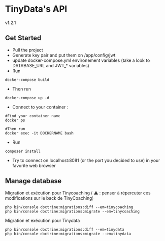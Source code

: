 # TinyData's API

v1.2.1
## Get Started

- Pull the project
- Generate key pair and put them on /app/config/jwt
- update docker-compose.yml environement variables (take a look to DATABASE_URL and JWT_* variables)
- Run 
```
docker-compose build
```
- Then run
```
docker-compose up -d
```
- Connect to your container :
```
#Find your container name
docker ps

#Then run
docker exec -it DOCKERNAME bash
```
- Run
```
composer install
```
- Try to connect on localhost:8081 (or the port you decided to use) in your favorite web browser

## Manage database
Migration et exécution pour Tinycoaching 
( :warning: : penser à répercuter ces modifications sur le back de TinyCoaching)
```
php bin/console doctrine:migrations:diff --em=tinycoaching
php bin/console doctrine:migrations:migrate --em=tinycoaching
```
Migration et exécution pour Tinydata
```
php bin/console doctrine:migrations:diff --em=tinydata
php bin/console doctrine:migrations:migrate --em=tinydata
```
